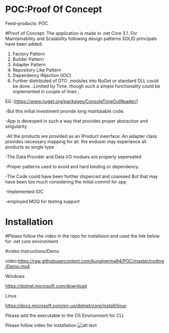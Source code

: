 # POC:Proof Of Concept
Feed-products: POC



#Proof of Concept:
The application is made in .net Core 3.1.
For Maintainability and Scalability following design  patterns SOLID principals have been added:
1.	Factory Pattern
2.	Builder Pattern
3. Adapter Pattern
5.	Repository Like Pattern
6. Dependency INjection (IOC)
7. Further distributed of DTO ,modules into NuGet or standard DLL could be done ..Limited by Time.
though such a simple functionality could be implemented in  coople of lines ,

EG :(https://www.nuget.org/packages/ConsoleTimeOutReader/)

-But this initial investment provide long maintaiable  code.

-App is deveoped in such a way that provides proper absraction and singularity

-All the products are provided as an IProduct ineerface .An adapter class provides necessary mapping for all.
the enduser may experience all products as single type

-The Data Provider and Data I/O  modues are properly sepereated

-Proper patterns used to avoid and hard binding or dependency.

-The Code could have been further disperced and coaresed But that may have been too much 
considering the initial commit for app
 
 -Implemented IOC
 
 -employed MOQ for testing support

# Installation 

 #Please follow the video in the repo for installaion and used the link below for .net core environment

 #video Instructions/Demo
 
 video:https://raw.githubusercontent.com/kunalverma94/POC/master/coding/Demo.mp4
 
 
 
Windows

https://dotnet.microsoft.com/download


Linux

https://docs.microsoft.com/en-us/dotnet/core/install/linux

Please add the executable to the OS Environment  for CLI.

Please follow video for installation
![alt text](https://raw.githubusercontent.com/kunalverma94/POC/master/coding/img.jpg)


#




